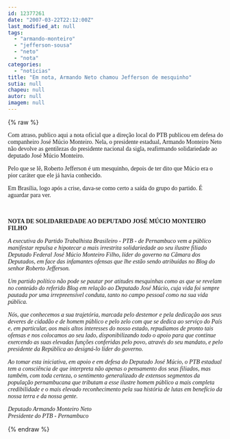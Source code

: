 ```yaml
---
id: 12377261
date: "2007-03-22T22:12:00Z"
last_modified_at: null
tags:
  - "armando-monteiro"
  - "jefferson-sousa"
  - "neto"
  - "nota"
categories:
  - "noticias"
title: "Em nota, Armando Neto chamou Jefferson de mesquinho"
sutia: null
chapeu: null
autor: null
imagem: null
---
```

{% raw %}
<p><P><FONT face=Verdana>Com atraso, publico aqui a nota oficial que a direção local do PTB publicou em defesa do companheiro José Múcio Monteiro. Nela, o presidente estadual, Armando Monteiro Neto não devolve as gentilezas do presidente nacional da sigla, reafirmando solidariedade ao deputado José Múcio Monteiro.</FONT></P></p>
<p><P><FONT face=Verdana>Pelo que se lê, Roberto Jefferson é um mesquinho, depois de ter dito que Múcio era o pior caráter que ele já havia conhecido.</FONT></P></p>
<p><P><FONT face=Verdana>Em Brasília, logo após a crise, dava-se como certo a saída do grupo do partido. É aguardar para ver.</FONT></P></p>
<p><P><FONT face=Verdana></FONT>&nbsp;</P></p>
<p><P><FONT face=Verdana><STRONG>NOTA DE SOLIDARIEDADE AO DEPUTADO JOSÉ MÚCIO MONTEIRO FILHO</STRONG></FONT></P></p>
<p><P><FONT face=Verdana><EM>A executiva do Partido Trabalhista Brasileiro - PTB - de Pernambuco vem a público manifestar repulsa e hipotecar a mais irrestrita solidariedade ao seu ilustre filiado Deputado Federal José Múcio Monteiro Filho, líder do governo na Câmara dos Deputados, em face das infamantes ofensas que lhe estão sendo atribuídas no Blog do senhor Roberto Jefferson.</EM></FONT></P></p>
<p><P><FONT face=Verdana><EM>Um partido político não pode se pautar por atitudes mesquinhas como as que se revelam no conteúdo do referido Blog em relação ao Deputado José Múcio, cuja vida foi sempre pautada por uma irrepreensível conduta, tanto no campo pessoal como na sua vida pública.</EM></FONT></P></p>
<p><P><FONT face=Verdana><EM>Nós, que conhecemos a sua trajetória, marcada pelo destemor e pela dedicação aos seus deveres de cidadão e de homem público e pelo zelo com que se dedica ao serviço do País e, em particular, aos mais altos interesses do nosso estado, repudiamos de pronto tais ofensas e nos colocamos ao seu lado, disponibilizando todo o apoio para que continue exercendo as suas elevadas funções conferidas pelo povo, através do seu mandato, e pelo presidente da República ao designá-lo líder do governo.</EM></FONT></P></p>
<p><P><FONT face=Verdana><EM>Ao tomar esta iniciativa, em apoio e em defesa do Deputado José Múcio, o PTB estadual tem a consciência de que interpreta não apenas o pensamento dos seus filiados, mas também, com toda certeza, o sentimento generalizado de extensos segmentos da população pernambucana que tributam a esse ilustre homem público a mais completa credibilidade e o mais elevado reconhecimento pela sua história de lutas em benefício da nossa terra e da nossa gente. </EM></FONT></P></p>
<p><P><FONT face=Verdana><EM>Deputado Armando Monteiro Neto<BR>Presidente do PTB - Pernambuco<BR></P></EM></FONT> </p>
{% endraw %}
